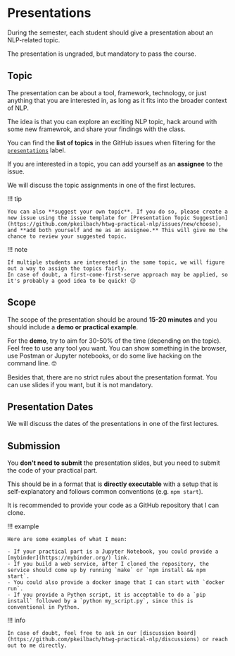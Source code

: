 # Presentations

During the semester, each student should give a presentation about an NLP-related topic.

The presentation is ungraded, but mandatory to pass the course.

## Topic

The presentation can be about a tool, framework, technology, or just anything that you are interested in, as long as it fits into the broader context of NLP.

The idea is that you can explore an exciting NLP topic, hack around with some new framewrok, and share your findings with the class.

You can find the **list of topics** in the GitHub issues when filtering for the [`presentations`](https://github.com/pkeilbach/htwg-practical-nlp/labels/presentations) label.

If you are interested in a topic, you can add yourself as an **assignee** to the issue.

We will discuss the topic assignments in one of the first lectures.

!!! tip

    You can also **suggest your own topic**. If you do so, please create a new issue using the issue template for [Presentation Topic Suggestion](https://github.com/pkeilbach/htwg-practical-nlp/issues/new/choose), and **add both yourself and me as an assignee.** This will give me the chance to review your suggested topic.

!!! note

    If multiple students are interested in the same topic, we will figure out a way to assign the topics fairly.
    In case of doubt, a first-come-first-serve approach may be applied, so it's probably a good idea to be quick! 😉

## Scope

The scope of the presentation should be around **15-20 minutes** and you should include a **demo or practical example**.

For the **demo**, try to aim for 30-50% of the time (depending on the topic). Feel free to use any tool you want. You can show something in the browser, use Postman or Jupyter notebooks, or do some live hacking on the command line. 🤓

Besides that, there are no strict rules about the presentation format. You can use slides if you want, but it is not mandatory.

## Presentation Dates

We will discuss the dates of the presentations in one of the first lectures.

## Submission

You **don't need to submit** the presentation slides, but you need to submit the code of your practical part.

This should be in a format that is **directly executable** with a setup that is self-explanatory and follows common conventions (e.g. `npm start`).

It is recommended to provide your code as a GitHub repository that I can clone.

!!! example

    Here are some examples of what I mean:

    - If your practical part is a Jupyter Notebook, you could provide a [mybinder](https://mybinder.org/) link.
    - If you build a web service, after I cloned the repository, the service should come up by running `make` or `npm install && npm start`.
    - You could also provide a docker image that I can start with `docker run`.
    - If you provide a Python script, it is acceptable to do a `pip install` followed by a `python my_script.py`, since this is conventional in Python.

!!! info

    In case of doubt, feel free to ask in our [discussion board](https://github.com/pkeilbach/htwg-practical-nlp/discussions) or reach out to me directly.
